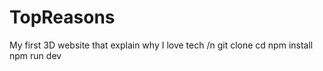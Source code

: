 # TopReasons
My first 3D website that explain why I love tech /n
git clone 
cd
npm install 
npm run dev 
